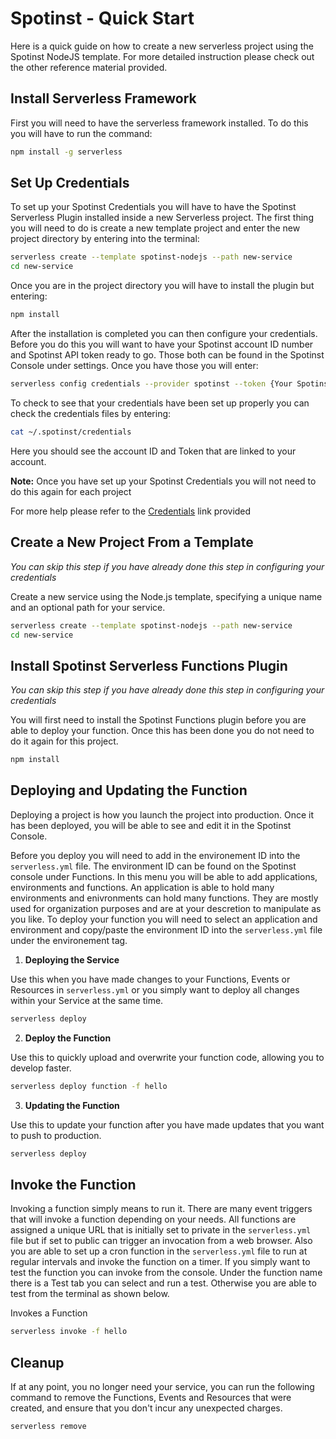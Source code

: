 <!--
title: Serverless Framework - Spotinst Guide - Quick Start
menuText: Quick Start
menuOrder: 2
description: Getting started with the Serverless Framework on AWS Lambda
layout: Doc
-->

# Spotinst - Quick Start

Here is a quick guide on how to create a new serverless project using the Spotinst NodeJS template. For more detailed instruction please check out the other reference material provided. 

## Install Serverless Framework
  First you will need to have the serverless framework installed. To do this you will have to run the command:

```bash
npm install -g serverless

```

## Set Up Credentials
  To set up your Spotinst Credentials you will have to have the Spotinst Serverless Plugin installed inside a new Serverless project. The first thing you will need to do is create a new template project and enter the new project directory by entering into the terminal:

```bash
serverless create --template spotinst-nodejs --path new-service
cd new-service
```

  Once you are in the project directory you will have to install the plugin but entering:

```bash
npm install
```

  After the installation is completed you can then configure your credentials. Before you do this you will want to have your Spotinst account ID number and Spotinst API token ready to go. Those both can be found in the Spotinst Console under settings. Once you have those you will enter:

```bash
serverless config credentials --provider spotinst --token {Your Spotinst API Token} --account {Your Spotinst Account ID}
```

  To check to see that your credentials have been set up properly you can check the credentials files by entering:

```bash
cat ~/.spotinst/credentials
```

  Here you should see the account ID and Token that are linked to your account.
  
  **Note:** Once you have set up your Spotinst Credentials you will not need to do this again for each project

  For more help please refer to the [Credentials](./credentials.md) link provided 

## Create a New Project From a Template
  *You can skip this step if you have already done this step in configuring your credentials*	
  
  Create a new service using the Node.js template, specifying a unique name and an optional path for your service.

```bash
serverless create --template spotinst-nodejs --path new-service
cd new-service
```

## Install Spotinst Serverless Functions Plugin
  *You can skip this step if you have already done this step in configuring your credentials*	

  You will first need to install the Spotinst Functions plugin before you are able to deploy your function. Once this has been done you do not need to do it again for this project. 

```bash
npm install
```

## Deploying and Updating the Function
  Deploying a project is how you launch the project into production. Once it has been deployed, you will be able to see and edit it in the Spotinst Console. 

  Before you deploy you will need to add in the environement ID into the `serverless.yml` file. The environment ID can be found on the Spotinst console under Functions. In this menu you will be able to add applications, environments and functions. An application is able to hold many environments and enivronments can hold many functions. They are mostly used for organization purposes and are at your descretion to manipulate as you like. To deploy your function you will need to select an application and environment and copy/paste the environment ID into the `serverless.yml` file under the environement tag.
  
1. **Deploying the Service**

  Use this when you have made changes to your Functions, Events or Resources in `serverless.yml` or you simply want to deploy all changes within your Service at the same time.

```bash
serverless deploy 
```

2. **Deploy the Function**

  Use this to quickly upload and overwrite your function code, allowing you to develop faster.

```bash
serverless deploy function -f hello
```

3. **Updating the Function**

  Use this to update your function after you have made updates that you want to push to production.
  
```bash
serverless deploy 
```

## Invoke the Function

  Invoking a function simply means to run it. There are many event triggers that will invoke a function depending on your needs. All functions are assigned a unique URL that is initially set to private in the `serverless.yml` file but if set to public can trigger an invocation from a web browser. Also you are able to set up a cron function in the `serverless.yml` file to run at regular intervals and invoke the function on a timer. If you simply want to test the function you can invoke from the console. Under the function name there is a Test tab you can select and run a test. Otherwise you are able to test from the terminal as shown below.

  Invokes a Function

```bash
serverless invoke -f hello
```

## Cleanup

If at any point, you no longer need your service, you can run the following command to remove the Functions, Events and Resources that were created, and ensure that you don't incur any unexpected charges.

```bash
serverless remove
```
